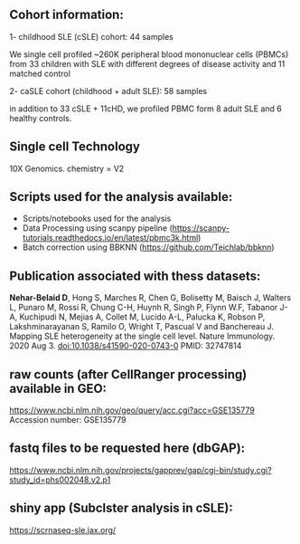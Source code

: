 ## Cohort information:

1- childhood SLE (cSLE) cohort: 44 samples  

We single cell profiled ~260K peripheral blood mononuclear cells (PBMCs) from 33 children with
SLE with different degrees of disease activity and 11 matched control

2- caSLE cohort (childhood + adult SLE): 58 samples 

in addition to 33 cSLE + 11cHD, we profiled PBMC form 8 adult SLE and 6 healthy controls.

## Single cell Technology 

10X Genomics. chemistry = V2

## Scripts used for the analysis available:

- Scripts/notebooks used for the analysis 
- Data Processing using scanpy pipeline (https://scanpy-tutorials.readthedocs.io/en/latest/pbmc3k.html)
- Batch correction using BBKNN (https://github.com/Teichlab/bbknn)

## Publication associated with thess datasets:    
**Nehar-Belaid D**, Hong S, Marches R, Chen G, Bolisetty M, Baisch J, Walters L, Punaro M, Rossi R, Chung C-H, Huynh R, Singh P, Flynn W.F, Tabanor J-A, Kuchipudi N, Mejias A, Collet M, Lucido A-L, Palucka K, Robson P, Lakshminarayanan S, Ramilo O, Wright T, Pascual V and Banchereau J. Mapping SLE heterogeneity at the single cell level. Nature Immunology. 2020 Aug 3. 
[doi:10.1038/s41590-020-0743-0](https://www.nature.com/articles/s41590-020-0743-0) PMID: 32747814

## raw counts (after CellRanger processing) available in GEO: 
https://www.ncbi.nlm.nih.gov/geo/query/acc.cgi?acc=GSE135779
Accession number: GSE135779

## fastq  files to be requested here (dbGAP): 
https://www.ncbi.nlm.nih.gov/projects/gapprev/gap/cgi-bin/study.cgi?study_id=phs002048.v2.p1

## shiny app (Subclster analysis in cSLE): 
 https://scrnaseq-sle.jax.org/
